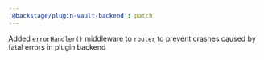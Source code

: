 ```yaml
---
'@backstage/plugin-vault-backend': patch
---
```


Added `errorHandler()` middleware to `router` to prevent crashes caused by fatal errors in plugin backend
